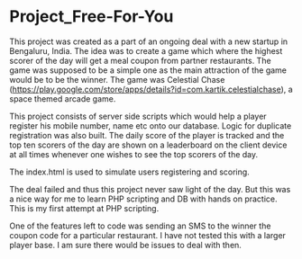 # Project_Free-For-You
This project was created as a part of an ongoing deal with a new startup in Bengaluru, India. The idea was to create a game which where the highest scorer of the day will get a meal coupon from partner restaurants. The game was supposed to be a simple one as the main attraction of the game would be to be the winner. The game was Celestial Chase (https://play.google.com/store/apps/details?id=com.kartik.celestialchase), a space themed arcade game. 

This project consists of server side scripts which would help a player register his mobile number, name etc onto our database. Logic for duplicate registration was also built. The daily score of the player is tracked and the top ten scorers of the day are shown on a leaderboard on the client device at all times whenever one wishes to see the top scorers of the day. 

The index.html is used to simulate users registering and scoring.

The deal failed and thus this project never saw light of the day. But this was a nice way for me to learn PHP scripting and DB with hands on practice. This is my first attempt at PHP scripting.

One of the features left to code was sending an SMS to the winner the coupon code for a particular restaurant. I have not tested this with a larger player base. I am sure there would be issues to deal with then.
